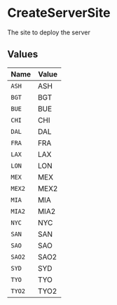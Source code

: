 # CreateServerSite

The site to deploy the server


## Values

| Name   | Value  |
| ------ | ------ |
| `ASH`  | ASH    |
| `BGT`  | BGT    |
| `BUE`  | BUE    |
| `CHI`  | CHI    |
| `DAL`  | DAL    |
| `FRA`  | FRA    |
| `LAX`  | LAX    |
| `LON`  | LON    |
| `MEX`  | MEX    |
| `MEX2` | MEX2   |
| `MIA`  | MIA    |
| `MIA2` | MIA2   |
| `NYC`  | NYC    |
| `SAN`  | SAN    |
| `SAO`  | SAO    |
| `SAO2` | SAO2   |
| `SYD`  | SYD    |
| `TYO`  | TYO    |
| `TYO2` | TYO2   |